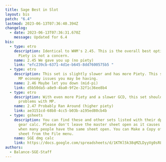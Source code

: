```yaml
---
title: Sage Best in Slot
layout: bis
patch: "6.4"
lastmod: 2023-06-13T07:36:40.394Z
changelog:
  - date: 2023-06-13T07:36:31.670Z
    message: Updated for 6.4
bis:
  - type: etro
    description: Identical to WHM's 2.45. This is the overall best option for DPS if
      Piety is not a concern.
    name: 2.45 We gave you up (no piety)
    link: "efc239cb-6371-4d1e-b645-8dd7600575b5 "
  - type: etro
    description: This set is slightly slower and has more Piety. This should fix any
      MP economy issues you may be having.
    name: 2.46 Maybe let you down (mid-pi)
    link: d5b50da5-a8e9-4ba0-9f2e-32f1c36ee8b4
  - type: etro
    description: With even more Piety and a slower GCD, this set should give you no
      problems with MP.
    name: 2.47 Probably Ran Around (higher piety)
    link: ae3151cd-68b8-4cc5-b03b-a195ed80cb4b
  - type: gsheets
    description: You can find these and other sets listed with their dps in the SGE
      gear calc. Please don't leave the master sheet open as it causes slowdown
      when many people have the same sheet open. You can Make a Copy of the
      sheet from the File menu.
    name: SGE dmg calc
    link: https://docs.google.com/spreadsheets/d/1KTKl5k38qMZLDyyVg0sRLqtt4zddDzEAFJaKxyKaF3Y/edit#gid=873110083
authors:
  - Balance-SGE-Staff
---
```

